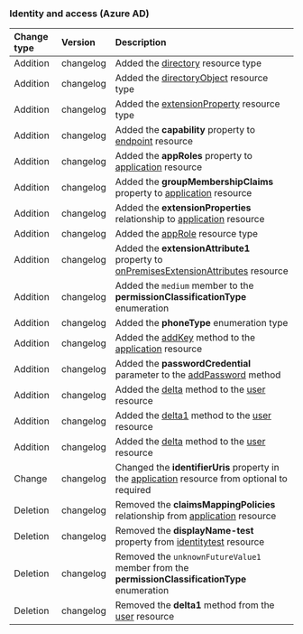 ### Identity and access (Azure AD)

| **Change type** | **Version** | **Description** |
|:---|:---|:---|
|Addition|changelog|Added the [directory](/graph/api/directory?view=graph-rest-beta) resource type
|Addition|changelog|Added the [directoryObject](/graph/api/directoryObject?view=graph-rest-beta) resource type
|Addition|changelog|Added the [extensionProperty](/graph/api/extensionProperty?view=graph-rest-beta) resource type
|Addition|changelog|Added the **capability** property to [endpoint](/graph/api/resources/endpoint?view=graph-rest-beta) resource
|Addition|changelog|Added the **appRoles** property to [application](/graph/api/resources/application?view=graph-rest-beta) resource
|Addition|changelog|Added the **groupMembershipClaims** property to [application](/graph/api/resources/application?view=graph-rest-beta) resource
|Addition|changelog|Added the **extensionProperties** relationship to [application](/graph/api/resources/application?view=graph-rest-beta) resource
|Addition|changelog|Added the [appRole](/graph/api/appRole?view=graph-rest-beta) resource type
|Addition|changelog|Added the **extensionAttribute1** property to [onPremisesExtensionAttributes](/graph/api/resources/onPremisesExtensionAttributes?view=graph-rest-beta) resource
|Addition|changelog|Added the `medium` member to the **permissionClassificationType** enumeration
|Addition|changelog|Added the **phoneType** enumeration type
|Addition|changelog|Added the [addKey](/graph/api/application-addKey?view=graph-rest-beta) method to the [application](/graph/api/resources/application?view=graph-rest-beta) resource
|Addition|changelog|Added the **passwordCredential** parameter to the [addPassword](/graph/api/addPassword?view=graph-rest-beta) method
|Addition|changelog|Added the [delta](/graph/api/user-delta?view=graph-rest-beta) method to the [user](/graph/api/resources/user?view=graph-rest-beta) resource
|Addition|changelog|Added the [delta1](/graph/api/user-delta1?view=graph-rest-beta) method to the [user](/graph/api/resources/user?view=graph-rest-beta) resource
|Addition|changelog|Added the [delta](/graph/api/user-delta?view=graph-rest-beta) method to the [user](/graph/api/resources/user?view=graph-rest-beta) resource
|Change|changelog|Changed the **identifierUris** property in the [application](/graph/api/resources/application?view=graph-rest-beta) resource from optional to required
|Deletion|changelog|Removed the **claimsMappingPolicies** relationship from [application](/graph/api/resources/application?view=graph-rest-beta) resource
|Deletion|changelog|Removed the **displayName-test** property from [identitytest](/graph/api/resources/identitytest?view=graph-rest-beta) resource
|Deletion|changelog|Removed the `unknownFutureValue1` member from the **permissionClassificationType** enumeration
|Deletion|changelog|Removed the **delta1** method from the [user](/graph/api/resources/user?view=graph-rest-beta) resource
